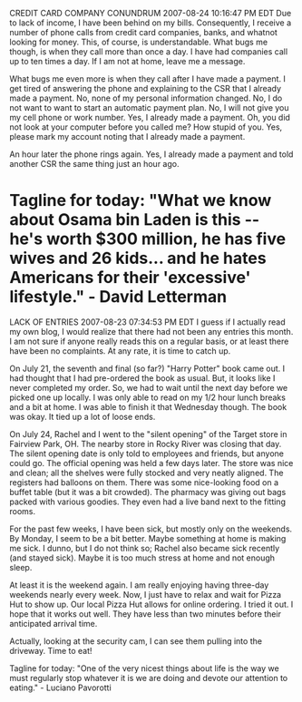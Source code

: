 CREDIT CARD COMPANY CONUNDRUM
2007-08-24 10:16:47 PM EDT 
Due to lack of income, I have been behind on my bills. Consequently, I receive a number of phone calls from credit card companies, banks, and whatnot looking for money. This, of course, is understandable. What bugs me though, is when they call more than once a day. I have had companies call up to ten times a day. If I am not at home, leave me a message.

What bugs me even more is when they call after I have made a payment. I get tired of answering the phone and explaining to the CSR that I already made a payment. No, none of my personal information changed. No, I do not want to want to start an automatic payment plan. No, I will not give you my cell phone or work number. Yes, I already made a payment. Oh, you did not look at your computer before you called me? How stupid of you. Yes, please mark my account noting that I already made a payment.

An hour later the phone rings again. Yes, I already made a payment and told another CSR the same thing just an hour ago.

Tagline for today: "What we know about Osama bin Laden is this -- he's worth $300 million, he has five wives and 26 kids... and he hates Americans for their 'excessive' lifestyle." - David Letterman
===================

LACK OF ENTRIES
2007-08-23 07:34:53 PM EDT 
I guess if I actually read my own blog, I would realize that there had not been any entries this month. I am not sure if anyone really reads this on a regular basis, or at least there have been no complaints. At any rate, it is time to catch up.

On July 21, the seventh and final (so far?) "Harry Potter" book came out. I had thought that I had pre-ordered the book as usual. But, it looks like I never completed my order. So, we had to wait until the next day before we picked one up locally. I was only able to read on my 1/2 hour lunch breaks and a bit at home. I was able to finish it that Wednesday though. The book was okay. It tied up a lot of loose ends.

On July 24, Rachel and I went to the "silent opening" of the Target store in Fairview Park, OH. The nearby store in Rocky River was closing that day. The silent opening date is only told to employees and friends, but anyone could go. The official opening was held a few days later. The store was nice and clean; all the shelves were fully stocked and very neatly aligned. The registers had balloons on them. There was some nice-looking food on a buffet table (but it was a bit crowded). The pharmacy was giving out bags packed with various goodies. They even had a live band next to the fitting rooms.

For the past few weeks, I have been sick, but mostly only on the weekends. By Monday, I seem to be a bit better. Maybe something at home is making me sick. I dunno, but I do not think so; Rachel also became sick recently (and stayed sick). Maybe it is too much stress at home and not enough sleep.

At least it is the weekend again. I am really enjoying having three-day weekends nearly every week. Now, I just have to relax and wait for Pizza Hut to show up. Our local Pizza Hut allows for online ordering. I tried it out. I hope that it works out well. They have less than two minutes before their anticipated arrival time.

Actually, looking at the security cam, I can see them pulling into the driveway. Time to eat!

Tagline for today: "One of the very nicest things about life is the way we must regularly stop whatever it is we are doing and devote our attention to eating." - Luciano Pavorotti